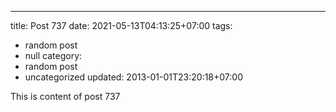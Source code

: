 ---
title: Post 737
date: 2021-05-13T04:13:25+07:00
tags:
  - random post
  - null
category:
  - random post
  - uncategorized
updated: 2013-01-01T23:20:18+07:00

This is content of post 737